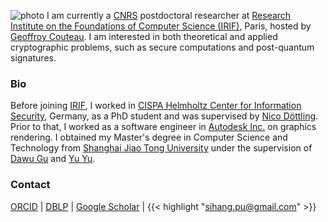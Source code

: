 ![photo](/images/casual.jpg#150 "shadow border right")
I am currently a [CNRS](https://www.cnrs.fr/en) postdoctoral researcher at [Research Institute on the Foundations of Computer Science (IRIF)](https://www.irif.fr), Paris, hosted by [Geoffroy Couteau](https://geoffroycouteau.github.io).
I am interested in both theoretical and applied cryptographic problems, such as secure computations and post-quantum signatures.


### Bio
Before joining [IRIF](https://www.irif.fr), I worked in [CISPA Helmholtz Center for Information Security](https://cispa.de/), Germany, as a PhD student and was supervised by [Nico Döttling](https://sites.google.com/site/nicodoettling/).
Prior to that, I worked as a software engineer in [Autodesk Inc.](https://autodesk.com/) on graphics rendering.
I obtained my Master's degree in Computer Science and Technology from [Shanghai Jiao Tong University](https://en.sjtu.edu.cn/) under the supervision of [Dawu Gu](https://www.cs.sjtu.edu.cn/en/PeopleDetail.aspx?id=169) and [Yu Yu](http://yuyu.hk). 


### Contact
[ORCID](https://orcid.org/0009-0003-2056-6079) | [DBLP](https://dblp.uni-trier.de/pid/195/8301) | [Google Scholar](https://scholar.google.com/citations?user=lZqY8E0AAAAJ&hl=en) | {{< highlight "sihang.pu@gmail.com" >}}
